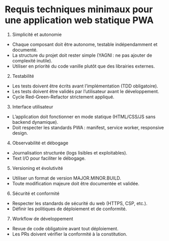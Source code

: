 # Requis techniques minimaux pour une application web statique PWA

1. Simplicité et autonomie
- Chaque composant doit être autonome, testable indépendamment et documenté.
- La structure du projet doit rester simple (YAGNI : ne pas ajouter de complexité inutile).
- Utiliser en priorité du code vanille plutôt que des librairies externes.

2. Testabilité
- Les tests doivent être écrits avant l’implémentation (TDD obligatoire).
- Les tests doivent être validés par l’utilisateur avant le développement.
- Cycle Red-Green-Refactor strictement appliqué.

3. Interface utilisateur
- L’application doit fonctionner en mode statique (HTML/CSS/JS sans backend dynamique).
- Doit respecter les standards PWA : manifest, service worker, responsive design.

4. Observabilité et débogage
- Journalisation structurée (logs lisibles et exploitables).
- Text I/O pour faciliter le débogage.

5. Versioning et évolutivité
- Utiliser un format de version MAJOR.MINOR.BUILD.
- Toute modification majeure doit être documentée et validée.

6. Sécurité et conformité
- Respecter les standards de sécurité du web (HTTPS, CSP, etc.).
- Définir les politiques de déploiement et de conformité.

7. Workflow de développement
- Revue de code obligatoire avant tout déploiement.
- Les PRs doivent vérifier la conformité à la constitution.